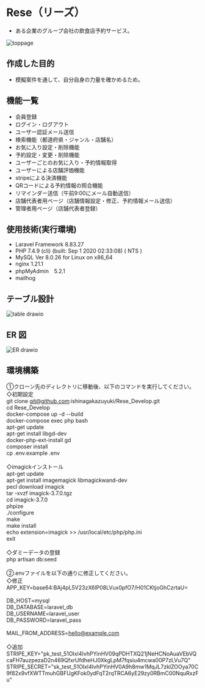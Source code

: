 # Rese（リーズ）

- ある企業のグループ会社の飲食店予約サービス。

![toppage](https://github.com/ishinagakazuyuki/Rese_Develop/assets/135584828/bed870d9-50dc-4c52-81ed-94b2d7905e70)

## 作成した目的

- 模擬案件を通して、自分自身の力量を確かめるため。

## 機能一覧

- 会員登録
- ログイン・ログアウト
- ユーザー認証メール送信
- 検索機能（都道府県・ジャンル・店舗名）
- お気に入り設定・削除機能
- 予約設定・変更・削除機能
- ユーザーごとのお気に入り・予約情報取得
- ユーザーによる店舗評価機能
- stripeによる決済機能
- QRコードによる予約情報の照合機能
- リマインダー送信（午前9:00にメール自動送信）
- 店舗代表者用ページ（店舗情報設定・修正、予約情報メール送信）
- 管理者用ページ（店舗代表者登録）

## 使用技術(実行環境)

- Laravel Framework 8.83.27
- PHP 7.4.9 (cli) (built: Sep  1 2020 02:33:08) ( NTS )
- MySQL Ver 8.0.26 for Linux on x86_64
- nginx 1.21.1
- phpMyAdmin　5.2.1
- mailhog

## テーブル設計

![table drawio](https://github.com/ishinagakazuyuki/Rese_Develop/assets/135584828/2ee02bf9-5361-4712-b000-3667902d1ddd)

## ER 図

![ER drawio](https://github.com/ishinagakazuyuki/Rese_Develop/assets/135584828/ae80e449-50c2-4daf-b319-1c11b70c60f8)

## 環境構築

①クローン先のディレクトリに移動後、以下のコマンドを実行してください。<br>
◇初期設定<br>
   git clone git@github.com:ishinagakazuyuki/Rese_Develop.git<br>
   cd Rese_Develop<br>
   docker-compose up -d --build<br>
   docker-compose exec php bash<br>
   apt-get update<br>
   apt-get install libgd-dev<br>
   docker-php-ext-install gd<br>
   composer install<br>
   cp .env.example .env<br>
   <br>
◇imagickインストール<br>
   apt-get update<br>
   apt-get install imagemagick libmagickwand-dev<br>
   pecl download imagick<br>
   tar -xvzf imagick-3.7.0.tgz<br>
   cd imagick-3.7.0<br>
   phpize<br>
   ./configure<br>
   make<br>
   make install<br>
   echo extension=imagick >> /usr/local/etc/php/php.ini<br>
   exit<br>
   <br>
◇ダミーデータの登録<br>
   php artisan db:seed<br>
   <br>
②.envファイルを以下の通りに修正してください。<br>
◇修正<br>
   APP_KEY=base64:BAj4pL5V23zX6lP08LVux0pfO7/H01CKtjoGhCzrtaU=<br>
   <br>
   DB_HOST=mysql<br>
   DB_DATABASE=laravel_db<br>
   DB_USERNAME=laravel_user<br>
   DB_PASSWORD=laravel_pass<br>
   <br>
   MAIL_FROM_ADDRESS=hello@example.com<br>
   <br>
◇追加<br>
   STRIPE_KEY="pk_test_51OIxl4IvhPYinHV09qPDHTXQ21jNeHCNoAuaVEbVQcaFH7auzpezaD2n469QfxrUfdheHJ0XkgLpM7fqsiu4mcwa00P7zLVu7Q"<br>
   STRIPE_SECRET="sk_test_51OIxl4IvhPYinHV0A9h8mw1MqJL7zklZOOya70C9f82x9vfXWTTmuhGBFUgKFok0ydFqT2rqTRCA6yE29zy0RBmC00NquRxzFu" <br>
